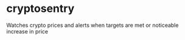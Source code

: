 # cryptosentry
Watches crypto prices and alerts when targets are met or noticeable increase in price
